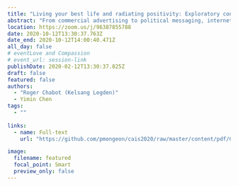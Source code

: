 ```yaml
---
title: "Living your best life and radiating positivity: Exploratory conceptions of wholesome memes as The New Sincerity"
abstract: "From commercial advertising to political messaging, internet memes have proven to be among the most prevalent and pervasive forms of communication online. The so-called “wholesome meme” is a subversive genre of meme that arose in early 2016 as a reaction to increasing geopolitical turbulence and cultural polarization. Wholesome memes are defined by their bold positivity and feature loving friendships, cute animals, and heartwarming stories. As an early attempt to theorize this emerging phenomenon, this paper argues that wholesome memes can be considered part of the larger post-postmodernist literary movement, The New Sincerity. Synthesizing expressions of irony and sincerity, these memes may signal a shift in the character and attitude of internet culture from anti- to pro-social and speak to the desire of people to seek meaning and fulfillment."
location: https://zoom.us/j/96387855788
date: 2020-10-12T13:30:37.763Z
date_end: 2020-10-12T14:00:40.471Z
all_day: false
# eventLove and Compassion
# event_url: session-link
publishDate: 2020-02-12T13:30:37.825Z
draft: false
featured: false
authors:
  - "Roger Chabot (Kelsang Legden)"
  - Yimin Chen
tags:
  - ""
  
links:
  - name: Full-text
    url: "https://github.com/pmongeon/cais2020/raw/master/content/pdf/CAIS2020_paper35_Chabot.pdf"

image:
  filename: featured
  focal_point: Smart
  preview_only: false
---
```

